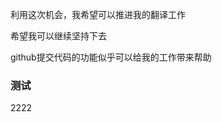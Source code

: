 利用这次机会，我希望可以推进我的翻译工作

希望我可以继续坚持下去

github提交代码的功能似乎可以给我的工作带来帮助

### 测试














































2222
